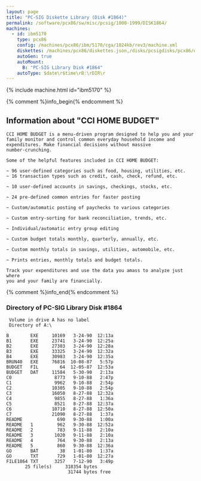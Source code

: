 ```yaml
---
layout: page
title: "PC-SIG Diskette Library (Disk #1864)"
permalink: /software/pcx86/sw/misc/pcsig/1000-1999/DISK1864/
machines:
  - id: ibm5170
    type: pcx86
    config: /machines/pcx86/ibm/5170/cga/1024kb/rev3/machine.xml
    diskettes: /machines/pcx86/diskettes.json,/disks/pcsigdisks/pcx86/diskettes.json
    autoGen: true
    autoMount:
      B: "PC-SIG Library Disk #1864"
    autoType: $date\r$time\rB:\rDIR\r
---
```


{% include machine.html id="ibm5170" %}

{% comment %}info_begin{% endcomment %}

## Information about "CCI HOME BUDGET"

    CCI HOME BUDGET is a menu-driven program designed to help you and your
    family monitor and control common everyday household income and
    expenditures. Make financial decisions without massive
    number-crunching.
    
    Some of the helpful features included in CCI HOME BUDGET:
    
    ~ 96 user-defined categories such as food, housing, utilities, etc.
    ~ 16 transaction types such as credit, cash, check, refund, etc.
    
    ~ 10 user-defined accounts in savings, checkings, stocks, etc.
    
    ~ 24 pre-defined common entries for faster posting
    
    ~ Custom/automatic posting of paychecks to various categories
    
    ~ Custom entry-sorting for bank reconciliation, trends, etc.
    
    ~ Individual/automatic entry group editing
    
    ~ Custom budget totals monthly, quarterly, annually, etc.
    
    ~ Custom monthly totals in savings, utilities, automobile, etc.
    
    ~ Prints entries, monthly totals and budget totals.
    
    Track your expenditures and use the data you amass to analyze just where
    you and your family are financially.
{% comment %}info_end{% endcomment %}


### Directory of PC-SIG Library Disk #1864

     Volume in drive A has no label
     Directory of A:\

    B        EXE     10169   3-24-90  12:13a
    B1       EXE     23741   3-24-90  12:25a
    B2       EXE     27303   3-24-90  12:28a
    B3       EXE     33325   3-24-90  12:32a
    B4       EXE     30983   3-24-90  12:35a
    BRUN40   EXE     76816  10-08-87   5:57p
    BUDGET   FIL        64  12-05-87  12:53a
    BUDGET   DAT     11584   5-30-90   2:13a
    C0                8773   9-10-88   2:47p
    C1                9962   9-10-88   2:54p
    C2               10305   9-10-88   2:54p
    C3               16050   8-27-88  12:32a
    C4                9855   8-27-88   1:36a
    C5                8521   8-27-88  12:37a
    C6               10710   8-27-88  12:50a
    C7               21090   8-27-88   1:37a
    README             690   9-30-88   1:00a
    README   1         962   9-30-88  12:52a
    README   2         783   9-11-88   2:10a
    README   3        1020   9-11-88   2:10a
    README   4         764   9-30-88   2:13a
    README   5         860   9-30-88  12:36a
    GO       BAT        38   1-01-80   1:37a
    GO       TXT       729   1-01-80  12:27a
    FILE1864 TXT      3257   7-12-90   3:49p
           25 file(s)     318354 bytes
                           31744 bytes free
